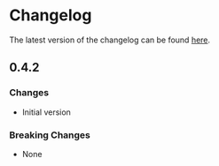 # Changelog

The latest version of the changelog can be found [here](/Azure/bicep-registry-modules/blob/main/avm/res/dev-test-lab/lab/CHANGELOG.md).

## 0.4.2

### Changes

- Initial version

### Breaking Changes

- None
